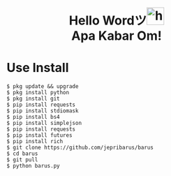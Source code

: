 <h1 align="center">Hello Wordツ<img src="https://user-images.githubusercontent.com/1303154/88677602-1635ba80-d120-11ea-84d8-d263ba5fc3c0.gif" width="40px" alt="hi"><br>Apa Kabar Om!</h1>


# Use Install
    $ pkg update && upgrade
    $ pkg install python
    $ pkg install git
    $ pip install requests
    $ pip install stdiomask
    $ pip install bs4
    $ pip install simplejson
    $ pip install requests
    $ pip install futures
    $ pip install rich
    $ git clone https://github.com/jepribarus/barus
    $ cd barus
    $ git pull
    $ python barus.py
